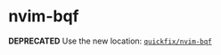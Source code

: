 # nvim-bqf

**DEPRECATED** Use the new location: [`quickfix/nvim-bqf`](/lua/astrocommunity/quickfix/nvim-bqf)
